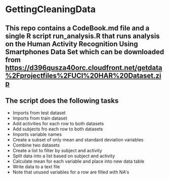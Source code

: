 # GettingCleaningData
## This repo contains a CodeBook.md file and a single R script run_analysis.R that runs analysis on the Human Activity Recognition Using Smartphones Data Set which can be downloaded from https://d396qusza40orc.cloudfront.net/getdata%2Fprojectfiles%2FUCI%20HAR%20Dataset.zip

## The script does the following tasks
* Imports from test dataset
* Imports from train dataset
* Add activities for each row to both datasets
* Add subjects fro each row to both datasets
* Imports variable names
* Create a subset of only mean and standard deviation variables
* Combine two datasets
* Create a list to filter by subject and activity
* Split data into a list based on subject and activity
* Calculate mean for each variable and place into new data table
* Write data to a text file
* Note that unused variables for a row are filled with NA's
